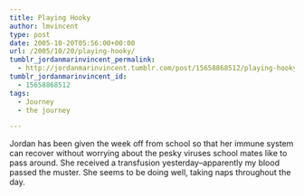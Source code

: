 ```yaml
---
title: Playing Hooky
author: lmvincent
type: post
date: 2005-10-20T05:56:00+00:00
url: /2005/10/20/playing-hooky/
tumblr_jordanmarinvincent_permalink:
  - http://jordanmarinvincent.tumblr.com/post/15658868512/playing-hooky
tumblr_jordanmarinvincent_id:
  - 15658868512
tags:
  - Journey
  - the journey

---
```

Jordan has been given the week off from school so that her immune system can recover without worrying about the pesky viruses school mates like to pass around. She received a transfusion yesterday&ndash;apparently my blood passed the muster. She seems to be doing well, taking naps throughout the day.

<div class="blogger-post-footer">
  <img loading="lazy" width="1" height="1" src="https://blogger.googleusercontent.com/tracker/9039099668816362935-5358051933164750802?l=jordansjourney2.blogspot.com" alt="" />
</div>